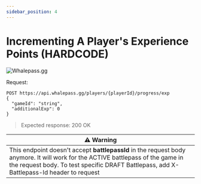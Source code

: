 ```yaml
---
sidebar_position: 4
---
```

# Incrementing A Player's Experience Points (HARDCODE)

![Whalepass.gg](https://i.imgur.com/zwUqWaS.png)


Request:
```http
POST https://api.whalepass.gg/players/{playerId}/progress/exp
{
  "gameId": "string",
  "additionalExp": 0
}
```

> Expected response: 200 OK



| ⚠️ Warning                                                         |
|--------------------------------------------------------------------|
|This endpoint doesn't accept **battlepassId** in the request body anymore. It will work for the ACTIVE battlepass of the game in the request body. To test specific DRAFT Battlepass, add X-Battlepass-Id header to request|

